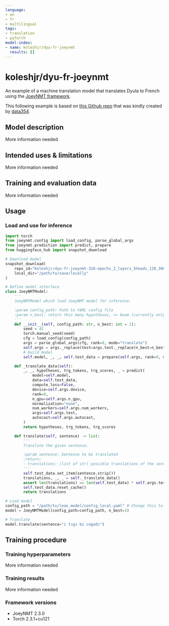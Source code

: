 ```yaml
---
language:
- en
- fr
- multilingual
tags:
- translation
- pytorch
model-index:
- name: koleshjr/dyu-fr-joeynmt
  results: []
---
```


# koleshjr/dyu-fr-joeynmt

An example of a machine translation model that translates Dyula to French using the [JoeyNMT framework](https://github.com/joeynmt/joeynmt).

This following example is based on [this Github repo](https://github.com/data354/koumakanMT-challenge) that was kindly created by [data354](https://data354.com/en/).

## Model description

More information needed

## Intended uses & limitations

More information needed

## Training and evaluation data

More information needed

## Usage

### Load and use for inference

```python
import torch
from joeynmt.config import load_config, parse_global_args
from joeynmt.prediction import predict, prepare
from huggingface_hub import snapshot_download

# Download model
snapshot_download(
    repo_id="Koleshjr/dyu-fr-joeynmt-316-epochs_2_layers_5heads_128_300_plateau_2000_7_24_21_44",
    local_dir="/path/to/save/locally"
)

# Define model interface
class JoeyNMTModel:
    '''
    JoeyNMTModel which load JoeyNMT model for inference.

    :param config_path: Path to YAML config file
    :param n_best: return this many hypotheses, <= beam (currently only 1)
    '''
    def __init__(self, config_path: str, n_best: int = 1):
        seed = 42
        torch.manual_seed(seed)
        cfg = load_config(config_path)
        args = parse_global_args(cfg, rank=0, mode="translate")
        self.args = args._replace(test=args.test._replace(n_best=n_best))
        # build model
        self.model, _, _, self.test_data = prepare(self.args, rank=0, mode="translate")

    def _translate_data(self):
        _, _, hypotheses, trg_tokens, trg_scores, _ = predict(
            model=self.model,
            data=self.test_data,
            compute_loss=False,
            device=self.args.device,
            rank=0,
            n_gpu=self.args.n_gpu,
            normalization="none",
            num_workers=self.args.num_workers,
            args=self.args.test,
            autocast=self.args.autocast,
        )
        return hypotheses, trg_tokens, trg_scores

    def translate(self, sentence) -> list:
        '''
        Translate the given sentence.

        :param sentence: Sentence to be translated
        :return:
        - translations: (list of str) possible translations of the sentence.
        '''
        self.test_data.set_item(sentence.strip())
        translations, _, _ = self._translate_data()
        assert len(translations) == len(self.test_data) * self.args.test.n_best
        self.test_data.reset_cache()
        return translations

# Load model
config_path = "/path/to/lean_model/config_local.yaml" # Change this to the path to your model congig file
model = JoeyNMTModel(config_path=config_path, n_best=1)

# Translate
model.translate(sentence="i tɔgɔ bi cogodɔ")
```

## Training procedure

### Training hyperparameters

More information needed

### Training results

More information needed

### Framework versions

- JoeyNMT 2.3.0
- Torch 2.3.1+cu121

